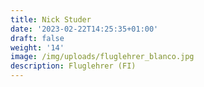 ```yaml
---
title: Nick Studer
date: '2023-02-22T14:25:35+01:00'
draft: false
weight: '14'
image: /img/uploads/fluglehrer_blanco.jpg
description: Fluglehrer (FI)
---
```



